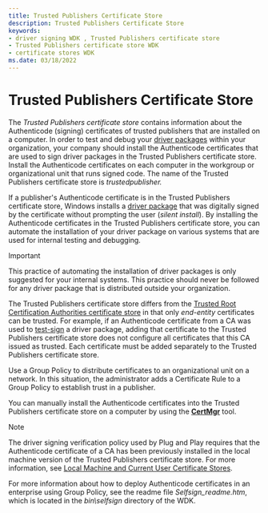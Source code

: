 ```yaml
---
title: Trusted Publishers Certificate Store
description: Trusted Publishers Certificate Store
keywords:
- driver signing WDK , Trusted Publishers certificate store
- Trusted Publishers certificate store WDK
- certificate stores WDK
ms.date: 03/18/2022
---
```


# Trusted Publishers Certificate Store

The *Trusted Publishers certificate store* contains information about the Authenticode (signing) certificates of trusted publishers that are installed on a computer. In order to test and debug your [driver packages](driver-packages.md) within your organization, your company should install the Authenticode certificates that are used to sign driver packages in the Trusted Publishers certificate store. Install the Authenticode certificates on each computer in the workgroup or organizational unit that runs signed code. The name of the Trusted Publishers certificate store is *trustedpublisher.*

If a publisher's Authenticode certificate is in the Trusted Publishers certificate store, Windows installs a [driver package](driver-packages.md) that was digitally signed by the certificate without prompting the user (*silent install*). By installing the Authenticode certificates in the Trusted Publishers certificate store, you can automate the installation of your driver package on various systems that are used for internal testing and debugging.

> [!IMPORTANT]
> This practice of automating the installation of driver packages is only suggested for your internal systems. This practice should never be followed for any driver package that is distributed outside your organization.

The Trusted Publishers certificate store differs from the [Trusted Root Certification Authorities certificate store](trusted-root-certification-authorities-certificate-store.md) in that only *end-entity* certificates can be trusted. For example, if an Authenticode certificate from a CA was used to [test-sign](introduction-to-test-signing.md) a driver package, adding that certificate to the Trusted Publishers certificate store does not configure all certificates that this CA issued as trusted. Each certificate must be added separately to the Trusted Publishers certificate store.

Use a Group Policy to distribute certificates to an organizational unit on a network. In this situation, the administrator adds a Certificate Rule to a Group Policy to establish trust in a publisher.

You can manually install the Authenticode certificates into the Trusted Publishers certificate store on a computer by using the [**CertMgr**](../devtest/certmgr.md) tool.

> [!NOTE]
> The driver signing verification policy used by Plug and Play requires that the Authenticode certificate of a CA has been previously installed in the local machine version of the Trusted Publishers certificate store. For more information, see [Local Machine and Current User Certificate Stores](local-machine-and-current-user-certificate-stores.md).

For more information about how to deploy Authenticode certificates in an enterprise using Group Policy, see the readme file *Selfsign_readme.htm*, which is located in the *bin\selfsign* directory of the WDK.
